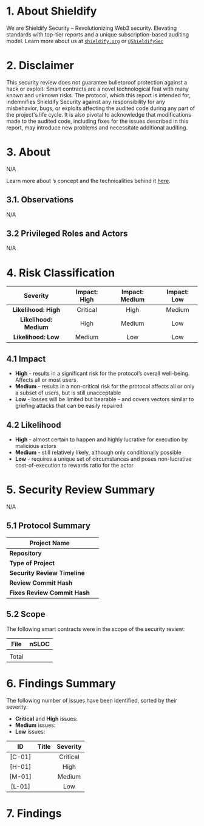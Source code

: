 # 1. About Shieldify

We are Shieldify Security – Revolutionizing Web3 security. Elevating standards with top-tier reports and a unique subscription-based auditing model.
Learn more about us at [`shieldify.org`](https://shieldify.org/) or [`@ShieldifySec`](https://twitter.com/ShieldifySec)

# 2. Disclaimer

This security review does not guarantee bulletproof protection against a hack or exploit. Smart contracts are a novel technological feat with many known and unknown risks. The protocol, which this report is intended for, indemnifies Shieldify Security against any responsibility for any misbehavior, bugs, or exploits affecting the audited code during any part of the project's life cycle. It is also pivotal to acknowledge that modifications made to the audited code, including fixes for the issues described in this report, may introduce new problems and necessitate additional auditing.

# 3. About <NAME>

N/A

Learn more about <NAME>’s concept and the technicalities behind it [here]().

## 3.1. Observations

N/A

## 3.2 Privileged Roles and Actors

N/A

# 4. Risk Classification

|        Severity        | Impact: High | Impact: Medium | Impact: Low |
| :--------------------: | :----------: | :------------: | :---------: |
|  **Likelihood: High**  |   Critical   |      High      |   Medium    |
| **Likelihood: Medium** |     High     |     Medium     |     Low     |
|  **Likelihood: Low**   |    Medium    |      Low       |     Low     |

## 4.1 Impact

- **High** - results in a significant risk for the protocol’s overall well-being. Affects all or most users
- **Medium** - results in a non-critical risk for the protocol affects all or only a subset of users, but is still
  unacceptable
- **Low** - losses will be limited but bearable - and covers vectors similar to griefing attacks that can be easily repaired

## 4.2 Likelihood

- **High** - almost certain to happen and highly lucrative for execution by malicious actors
- **Medium** - still relatively likely, although only conditionally possible
- **Low** - requires a unique set of circumstances and poses non-lucrative cost-of-execution to rewards ratio for the actor

# 5. Security Review Summary

N/A

## 5.1 Protocol Summary

| **Project Name**             | <NAME> |
| ---------------------------- | ------ |
| **Repository**               |        |
| **Type of Project**          |        |
| **Security Review Timeline** |        |
| **Review Commit Hash**       | []()   |
| **Fixes Review Commit Hash** | []()   |

## 5.2 Scope

The following smart contracts were in the scope of the security review:

| File  | nSLOC |
| ----- | :---: |
|       |       |
| Total |       |

# 6. Findings Summary

The following number of issues have been identified, sorted by their severity:

- **Critical** and **High** issues:
- **Medium** issues:
- **Low** issues:

| **ID** | **Title** | **Severity** |
| :----: | --------- | :----------: |
| [C-01] |           |   Critical   |
| [H-01] |           |     High     |
| [M-01] |           |    Medium    |
| [L-01] |           |     Low      |

# 7. Findings
